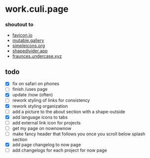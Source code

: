 # work.culi.page

### shoutout to
 - [favicon.io](https://favicon.io/)
 - [mutable.gallery](https://mutable.gallery/)
 - [simpleicons.org](https://simpleicons.org/)
 - [shapedivider.app](https://www.shapedivider.app/)
 - [fraunces.undercase.xyz](https://fraunces.undercase.xyz/)

## todo
 - [x] fix on safari on phones
 - [ ] finish /uses page
 - [x] update /now (often)
 - [ ] rework styling of links for consistency
 - [x] rework styling organization
 - [ ] add a picture to the about section with a shape-outside
 - [x] add language icons to tabs
 - [ ] add external link icon for projects
 - [ ] get my page on nownownow
 - [ ] make fancy header that follows you once you scroll below splash section
 - [x] add page changelog to now page
 - [ ] add changelogs for each project for now page